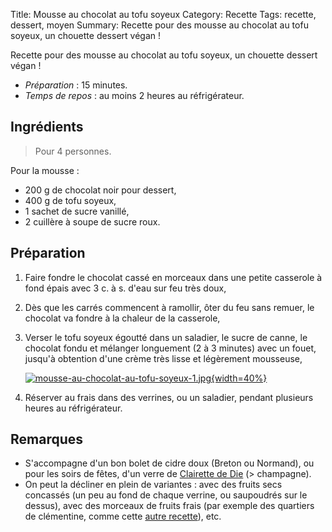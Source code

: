 Title: Mousse au chocolat au tofu soyeux
Category: Recette
Tags: recette, dessert, moyen
Summary: Recette pour des mousse au chocolat au tofu soyeux, un chouette dessert végan !

Recette pour des mousse au chocolat au tofu soyeux, un chouette dessert végan !

- *Préparation* : 15 minutes.
- *Temps de repos* : au moins 2 heures au réfrigérateur.

## Ingrédients
> Pour 4 personnes.

Pour la mousse :

- 200 g de chocolat noir pour dessert,
- 400 g de tofu soyeux,
- 1 sachet de sucre vanillé,
- 2 cuillère à soupe de sucre roux.

## Préparation
1. Faire fondre le chocolat cassé en morceaux dans une petite casserole à fond épais avec 3 c. à s. d'eau sur feu très doux,
2. Dès que les carrés commencent à ramollir, ôter du feu sans remuer, le chocolat va fondre à la chaleur de la casserole,
3. Verser le tofu soyeux égoutté dans un saladier, le sucre de canne, le chocolat fondu et mélanger longuement (2 à 3 minutes) avec un fouet, jusqu'à obtention d'une crème très lisse et légèrement mousseuse,

   [![mousse-au-chocolat-au-tofu-soyeux-1.jpg]({static}images/mousse-au-chocolat-au-tofu-soyeux-1.jpg){width=40%}]({static}images/mousse-au-chocolat-au-tofu-soyeux-1.jpg)

4. Réserver au frais dans des verrines, ou un saladier, pendant plusieurs heures au réfrigérateur.

## Remarques
- S'accompagne d'un bon bolet de cidre doux (Breton ou Normand), ou pour les soirs de fêtes, d'un verre de [Clairette de Die](https://fr.wikipedia.org/wiki/Clairette_de_Die) (> champagne).
- On peut la décliner en plein de variantes : avec des fruits secs concassés (un peu au fond de chaque verrine, ou saupoudrés sur le dessus), avec des morceaux de fruits frais (par exemple des quartiers de clémentine, comme cette [autre recette](mousse-au-chocolat-et-ses-mouillettes-clementine-ananas.html)), etc.

